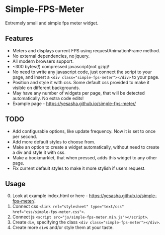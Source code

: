 # Simple-FPS-Meter
Extremely small and simple fps meter widget.

## Features
- Meters and displays current FPS using requestAnimationFrame method.
- No external dependencies, no jquery.
- All modern browsers support.
- ~300 bytes(!) compressed javascript(not gzip)!
- No need to write any javascript code, just connect the script to your page, and insert a `<div class="simple-fps-meter"></div>` to your page.
- Position and style it with css. Some default css provided to make it visible on different backgrounds.
- May have any number of widgets per page, that will be detected automatically. No extra code edits!
- Example page - https://yesasha.github.io/simple-fps-meter/

## TODO
- Add configurable options, like update frequency. Now it is set to once per second.
- Add more default styles to choose from.
- Make an option to create a widget automatically, without need to create a div and style it with css.
- Make a bookmarklet, that when pressed, adds this widget to any other page.
- Fix current default styles to make it more stylish if users request.

## Usage
0. Look at example index.html or here - https://yesasha.github.io/simple-fps-meter/.
1. Connect css `<link rel="stylesheet" type="text/css" href="css/simple-fps-meter.css">`.
2. Connect js `<script src="js/simple-fps-meter.min.js"></script>`.
3. Create `div`, specifying the class `<div class="simple-fps-meter"></div>`.
4. Create more `div`s and/or style them at your taste.
